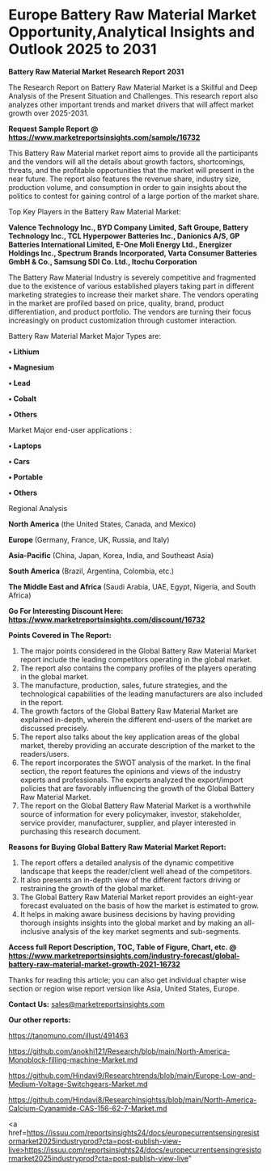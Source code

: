 # Europe Battery Raw Material Market Opportunity,Analytical Insights and Outlook 2025 to 2031

<strong>Battery Raw Material Market Research Report 2031</strong>

The Research Report on Battery Raw Material Market is a Skillful and Deep Analysis of the Present Situation and Challenges. This research report also analyzes other important trends and market drivers that will affect market growth over 2025-2031.

<strong>Request Sample Report @ <a href=https://www.marketreportsinsights.com/sample/16732>https://www.marketreportsinsights.com/sample/16732</a></strong>

This Battery Raw Material market report aims to provide all the participants and the vendors will all the details about growth factors, shortcomings, threats, and the profitable opportunities that the market will present in the near future. The report also features the revenue share, industry size, production volume, and consumption in order to gain insights about the politics to contest for gaining control of a large portion of the market share.

Top Key Players in the Battery Raw Material Market:

<strong>Valence Technology Inc., BYD Company Limited, Saft Groupe, Battery Technology Inc., TCL Hyperpower Batteries Inc., Danionics A/S, GP Batteries International Limited, E-One Moli Energy Ltd., Energizer Holdings Inc., Spectrum Brands Incorporated, Varta Consumer Batteries GmbH & Co., Samsung SDI Co. Ltd., Itochu Corporation</strong>

The Battery Raw Material Industry is severely competitive and fragmented due to the existence of various established players taking part in different marketing strategies to increase their market share. The vendors operating in the market are profiled based on price, quality, brand, product differentiation, and product portfolio. The vendors are turning their focus increasingly on product customization through customer interaction.

Battery Raw Material Market Major Types are:

<strong>• Lithium

• Magnesium

• Lead

• Cobalt

• Others</strong>

Market Major end-user applications :

<strong>• Laptops

• Cars

• Portable

• Others</strong>

Regional Analysis

</u><strong><b>North America</b></strong> (the United States, Canada, and Mexico)

<strong><b>Europe </b></strong>(Germany, France, UK, Russia, and Italy)

<strong><b>Asia-Pacific</b></strong> (China, Japan, Korea, India, and Southeast Asia)

<strong><b>South America</b></strong> (Brazil, Argentina, Colombia, etc.)

<strong><b>The Middle East and Africa</b></strong> (Saudi Arabia, UAE, Egypt, Nigeria, and South Africa)

<strong>Go For Interesting Discount Here: <a href=https://www.marketreportsinsights.com/discount/16732>https://www.marketreportsinsights.com/discount/16732</a></strong>

<strong>Points Covered in The Report:</strong>
<ol>
  <li>The major points considered in the Global Battery Raw Material Market report include the leading competitors operating in the global market.</li>
  <li>The report also contains the company profiles of the players operating in the global market.</li>
  <li>The manufacture, production, sales, future strategies, and the technological capabilities of the leading manufacturers are also included in the report.</li>
  <li>The growth factors of the Global Battery Raw Material Market are explained in-depth, wherein the different end-users of the market are discussed precisely.</li>
  <li>The report also talks about the key application areas of the global market, thereby providing an accurate description of the market to the readers/users.</li>
  <li>The report incorporates the SWOT analysis of the market. In the final section, the report features the opinions and views of the industry experts and professionals. The experts analyzed the export/import policies that are favorably influencing the growth of the Global Battery Raw Material Market.</li>
  <li>The report on the Global Battery Raw Material Market is a worthwhile source of information for every policymaker, investor, stakeholder, service provider, manufacturer, supplier, and player interested in purchasing this research document.</li>
</ol>
<strong>Reasons for Buying Global Battery Raw Material Market Report:</strong>

<ol>
  <li>The report offers a detailed analysis of the dynamic competitive landscape that keeps the reader/client well ahead of the competitors.</li>
  <li>It also presents an in-depth view of the different factors driving or restraining the growth of the global market.</li>
  <li>The Global Battery Raw Material Market report provides an eight-year forecast evaluated on the basis of how the market is estimated to grow.</li>
  <li>It helps in making aware business decisions by having providing thorough insights insights into the global market and by making an all-inclusive analysis of the key market segments and sub-segments.</li>
</ol>
<strong>Access full Report Description, TOC, Table of Figure, Chart, etc. @ <a href=https://www.marketreportsinsights.com/industry-forecast/global-battery-raw-material-market-growth-2021-16732>https://www.marketreportsinsights.com/industry-forecast/global-battery-raw-material-market-growth-2021-16732</a></strong>


Thanks for reading this article; you can also get individual chapter wise section or region wise report version like Asia, United States, Europe.

<strong>Contact Us:</strong>
sales@marketreportsinsights.com

<strong>Our other reports:</strong>

<a href=https://tanomuno.com/illust/491463>https://tanomuno.com/illust/491463</a>

<a href=https://github.com/anokhi121/Research/blob/main/North-America-Monoblock-filling-machine-Market.md>https://github.com/anokhi121/Research/blob/main/North-America-Monoblock-filling-machine-Market.md</a>

<a href=https://github.com/Hindavi9/Researchtrends/blob/main/Europe-Low-and-Medium-Voltage-Switchgears-Market.md>https://github.com/Hindavi9/Researchtrends/blob/main/Europe-Low-and-Medium-Voltage-Switchgears-Market.md</a>

<a href=https://github.com/Hindavi8/Researchinsightss/blob/main/North-America-Calcium-Cyanamide-CAS-156-62-7-Market.md>https://github.com/Hindavi8/Researchinsightss/blob/main/North-America-Calcium-Cyanamide-CAS-156-62-7-Market.md</a>

<a href=https://issuu.com/reportsinsights24/docs/europecurrentsensingresistormarket2025industryprod?cta=post-publish-view-live>https://issuu.com/reportsinsights24/docs/europecurrentsensingresistormarket2025industryprod?cta=post-publish-view-live</a>"
